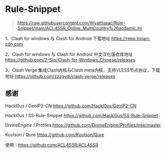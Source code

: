 # Rule-Snippet

> https://raw.githubusercontent.com/WyattIsaac/Rule-Snippet/main/ACL4SSR_Online_MultiCountry%26acdamic.ini

1、Clash for windows 与 Clash for Android 下载地址
https://repo.trojan-cdn.com

2、Clash for windows 与 Clash for Android 中文汉化版仓库地址
https://github.com/Z-Siqi/Clash-for-Windows_Chinese/releases

3、Clash Verge 集成Clash内核与Clash meta内核，支持VLESS节点协议，下载地址
https://github.com/zzzgydi/clash-verge/releases

## 感谢

Hackl0us / GeoIP2-CN https://github.com/Hackl0us/GeoIP2-CN

Hackl0us / SS-Rule-Snippet https://github.com/Hackl0us/SS-Rule-Snippet

DivineEngine / Profiles https://github.com/DivineEngine/Profiles/tree/master

Koolson / Qure https://github.com/Koolson/Qure

使用：https://github.com/ACL4SSR/ACL4SSR
